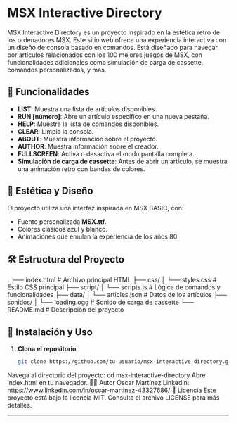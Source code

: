 # MSX Interactive Directory

MSX Interactive Directory es un proyecto inspirado en la estética retro de los ordenadores MSX. Este sitio web ofrece una experiencia interactiva con un diseño de consola basado en comandos. Está diseñado para navegar por artículos relacionados con los 100 mejores juegos de MSX, con funcionalidades adicionales como simulación de carga de cassette, comandos personalizados, y más.

## 🚀 Funcionalidades

- **LIST**: Muestra una lista de artículos disponibles.
- **RUN [número]**: Abre un artículo específico en una nueva pestaña.
- **HELP**: Muestra la lista de comandos disponibles.
- **CLEAR**: Limpia la consola.
- **ABOUT**: Muestra información sobre el proyecto.
- **AUTHOR**: Muestra información sobre el creador.
- **FULLSCREEN**: Activa o desactiva el modo pantalla completa.
- **Simulación de carga de cassette**: Antes de abrir un artículo, se muestra una animación retro con bandas de colores.

## 🎨 Estética y Diseño

El proyecto utiliza una interfaz inspirada en MSX BASIC, con:

- Fuente personalizada **MSX.ttf**.
- Colores clásicos azul y blanco.
- Animaciones que emulan la experiencia de los años 80.

## 🛠️ Estructura del Proyecto

. ├── index.html # Archivo principal HTML ├── css/ │ └── styles.css # Estilo CSS principal ├── script/ │ └── scripts.js # Lógica de comandos y funcionalidades ├── data/ │ └── articles.json # Datos de los artículos ├── sonidos/ │ └── loading.ogg # Sonido de carga de cassette └── README.md # Descripción del proyecto

## 🔧 Instalación y Uso

1. **Clona el repositorio**:
   ```bash
   git clone https://github.com/tu-usuario/msx-interactive-directory.git
Navega al directorio del proyecto:
cd msx-interactive-directory
Abre index.html en tu navegador.
👨‍💻 Autor
Óscar Martínez
LinkedIn: https://www.linkedin.com/in/oscar-martinez-43327686/
📝 Licencia
Este proyecto está bajo la licencia MIT. Consulta el archivo LICENSE para más detalles.

---
